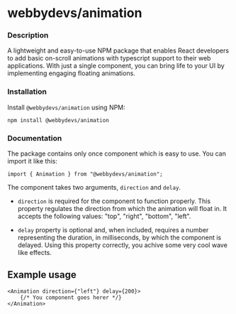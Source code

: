 # webbydevs/animation

### Description

A lightweight and easy-to-use NPM package that enables React developers to add basic on-scroll animations with typescript support to their web applications. With just a single component, you can bring life to your UI by implementing engaging floating animations.

### Installation

Install `@webbydevs/animation` using NPM:

```
npm install @webbydevs/animation
```

### Documentation

The package contains only once component which is easy to use.
You can import it like this:

```
import { Animation } from "@webbydevs/animation";
```

The component takes two arguments, `direction` and `delay`.

- `direction` is required for the component to function properly. This property regulates the direction from which the animation will float in. It accepts the following values: "top", "right", "bottom", "left".

* `delay` property is optional and, when included, requires a number representing the duration, in milliseconds, by which the component is delayed. Using this property correctly, you achive some very cool wave like effects.

## Example usage

```
<Animation direction={"left"} delay={200}>
    {/* You component goes herer */}
</Animation>
```
